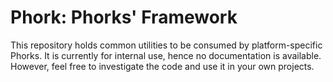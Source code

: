 # Phork: Phorks' Framework

This repository holds common utilities to be consumed by platform-specific Phorks. It is currently for internal use, hence no documentation is available. However, feel free to investigate the code and use it in your own projects.
